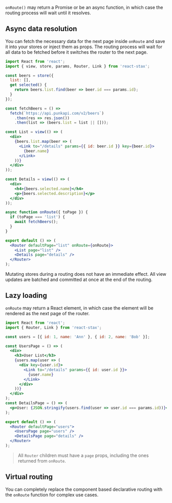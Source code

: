 `onRoute()` may return a Promise or be an async function, in which case the routing process will wait until it resolves.

## Async data resolution

You can fetch the necessary data for the next page inside `onRoute` and save it into your stores or inject them as props. The routing process will wait for all data to be fetched before it switches the router to the next page.

```jsx
import React from 'react';
import { view, store, params, Router, Link } from 'react-stax';

const beers = store({
  list: [],
  get selected() {
    return beers.list.find(beer => beer.id === params.id);
  }
});

const fetchBeers = () =>
  fetch(`https://api.punkapi.com/v2/beers`)
    .then(res => res.json())
    .then(list => (beers.list = list || []));

const List = view(() => (
  <div>
    {beers.list.map(beer => (
      <Link to="/details" params={{ id: beer.id }} key={beer.id}>
        {beer.name}
      </Link>
    ))}
  </div>
));

const Details = view(() => (
  <div>
    <h4>{beers.selected.name}</h4>
    <p>{beers.selected.description}</p>
  </div>
));

async function onRoute({ toPage }) {
  if (toPage === 'list') {
    await fetchBeers();
  }
}

export default () => (
  <Router defaultPage="list" onRoute={onRoute}>
    <List page="list" />
    <Details page="details" />
  </Router>
);
```

<div id="starting-params-demo"></div>

Mutating stores during a routing does not have an immediate effect. All view updates are batched and committed at once at the end of the routing.

## Lazy loading

`onRoute` may return a React element, in which case the element will be rendered as the next page of the router.

```jsx
import React from 'react';
import { Router, Link } from 'react-stax';

const users = [{ id: 1, name: 'Ann' }, { id: 2, name: 'Bob' }];

const UsersPage = () => (
  <div>
    <h3>User List</h3>
    {users.map(user => (
      <div key={user.id}>
        <Link to="/details" params={{ id: user.id }}>
          {user.name}
        </Link>
      </div>
    ))}
  </div>
);
const DetailsPage = () => (
  <p>User: {JSON.stringify(users.find(user => user.id === params.id))}</p>
);

export default () => (
  <Router defaultPage="users">
    <UsersPage page="users" />
    <DetailsPage page="details" />
  </Router>
);
```

<div id="params-demo"></div>

> All `Router` children must have a `page` props, including the ones returned from `onRoute`.

## Virtual routing

You can completely replace the component based declarative routing with the `onRoute` function for complex use cases.
